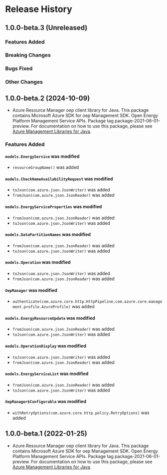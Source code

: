 # Release History

## 1.0.0-beta.3 (Unreleased)

### Features Added

### Breaking Changes

### Bugs Fixed

### Other Changes

## 1.0.0-beta.2 (2024-10-09)

- Azure Resource Manager oep client library for Java. This package contains Microsoft Azure SDK for oep Management SDK. Open Energy Platform Management Service APIs. Package tag package-2021-06-01-preview. For documentation on how to use this package, please see [Azure Management Libraries for Java](https://aka.ms/azsdk/java/mgmt).

### Features Added

#### `models.EnergyService` was modified

* `resourceGroupName()` was added

#### `models.CheckNameAvailabilityRequest` was modified

* `toJson(com.azure.json.JsonWriter)` was added
* `fromJson(com.azure.json.JsonReader)` was added

#### `models.EnergyServiceProperties` was modified

* `fromJson(com.azure.json.JsonReader)` was added
* `toJson(com.azure.json.JsonWriter)` was added

#### `models.DataPartitionNames` was modified

* `fromJson(com.azure.json.JsonReader)` was added
* `toJson(com.azure.json.JsonWriter)` was added

#### `models.Operation` was modified

* `toJson(com.azure.json.JsonWriter)` was added
* `fromJson(com.azure.json.JsonReader)` was added

#### `OepManager` was modified

* `authenticate(com.azure.core.http.HttpPipeline,com.azure.core.management.profile.AzureProfile)` was added

#### `models.EnergyResourceUpdate` was modified

* `fromJson(com.azure.json.JsonReader)` was added
* `toJson(com.azure.json.JsonWriter)` was added

#### `models.OperationDisplay` was modified

* `toJson(com.azure.json.JsonWriter)` was added
* `fromJson(com.azure.json.JsonReader)` was added

#### `models.EnergyServiceList` was modified

* `fromJson(com.azure.json.JsonReader)` was added
* `toJson(com.azure.json.JsonWriter)` was added

#### `OepManager$Configurable` was modified

* `withRetryOptions(com.azure.core.http.policy.RetryOptions)` was added

## 1.0.0-beta.1 (2022-01-25)

- Azure Resource Manager oep client library for Java. This package contains Microsoft Azure SDK for oep Management SDK. Open Energy Platform Management Service APIs. Package tag package-2021-06-01-preview. For documentation on how to use this package, please see [Azure Management Libraries for Java](https://aka.ms/azsdk/java/mgmt).

